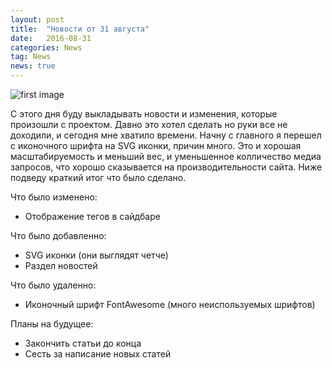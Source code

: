 ```yaml
---
layout: post
title:  "Новости от 31 августа"
date:   2016-08-31
categories: News
tag: News
news: true
---
```


![first image](https://trupartnercu.org/wp-content/uploads/2015/03/01.jpg)

С этого дня буду выкладывать новости и изменения, которые произошли с проектом.
Давно это хотел сделать но руки все не доходили, и сегодня мне хватило времени.
Начну с главного я перешел с иконочного шрифта на SVG иконки, причин много. 
Это и хорошая масштабируемость и меньший вес, и уменьшенное колличество 
медиа запросов, что хорошо сказывается на производительности сайта.
Ниже подведу краткий итог что было сделано.

Что было изменено:
- Отображение тегов в сайдбаре    

Что было добавленно:
- SVG иконки (они выглядят четче)
- Раздел новостей

Что было удаленно:
- Иконочный шрифт FontAwesome (много неиспользуемых шрифтов)

Планы на будущее: 
- Закончить статьи до конца
- Сесть за написание новых статей
